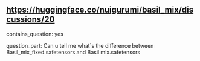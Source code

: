 ## https://huggingface.co/nuigurumi/basil_mix/discussions/20

contains_question: yes

question_part: Can u tell me what`s the difference between Basil_mix_fixed.safetensors and Basil mix.safetensors